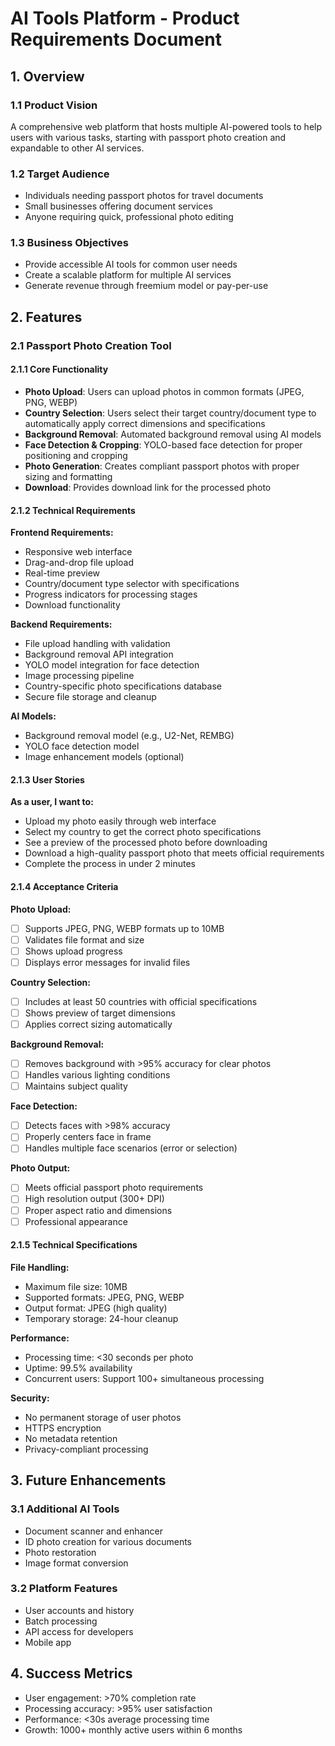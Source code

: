 # AI Tools Platform - Product Requirements Document

## 1. Overview

### 1.1 Product Vision
A comprehensive web platform that hosts multiple AI-powered tools to help users with various tasks, starting with passport photo creation and expandable to other AI services.

### 1.2 Target Audience
- Individuals needing passport photos for travel documents
- Small businesses offering document services
- Anyone requiring quick, professional photo editing

### 1.3 Business Objectives
- Provide accessible AI tools for common user needs
- Create a scalable platform for multiple AI services
- Generate revenue through freemium model or pay-per-use

## 2. Features

### 2.1 Passport Photo Creation Tool

#### 2.1.1 Core Functionality
- **Photo Upload**: Users can upload photos in common formats (JPEG, PNG, WEBP)
- **Country Selection**: Users select their target country/document type to automatically apply correct dimensions and specifications
- **Background Removal**: Automated background removal using AI models
- **Face Detection & Cropping**: YOLO-based face detection for proper positioning and cropping
- **Photo Generation**: Creates compliant passport photos with proper sizing and formatting
- **Download**: Provides download link for the processed photo

#### 2.1.2 Technical Requirements

**Frontend Requirements:**
- Responsive web interface
- Drag-and-drop file upload
- Real-time preview
- Country/document type selector with specifications
- Progress indicators for processing stages
- Download functionality

**Backend Requirements:**
- File upload handling with validation
- Background removal API integration
- YOLO model integration for face detection
- Image processing pipeline
- Country-specific photo specifications database
- Secure file storage and cleanup

**AI Models:**
- Background removal model (e.g., U2-Net, REMBG)
- YOLO face detection model
- Image enhancement models (optional)

#### 2.1.3 User Stories

**As a user, I want to:**
- Upload my photo easily through web interface
- Select my country to get the correct photo specifications
- See a preview of the processed photo before downloading
- Download a high-quality passport photo that meets official requirements
- Complete the process in under 2 minutes

#### 2.1.4 Acceptance Criteria

**Photo Upload:**
- [ ] Supports JPEG, PNG, WEBP formats up to 10MB
- [ ] Validates file format and size
- [ ] Shows upload progress
- [ ] Displays error messages for invalid files

**Country Selection:**
- [ ] Includes at least 50 countries with official specifications
- [ ] Shows preview of target dimensions
- [ ] Applies correct sizing automatically

**Background Removal:**
- [ ] Removes background with >95% accuracy for clear photos
- [ ] Handles various lighting conditions
- [ ] Maintains subject quality

**Face Detection:**
- [ ] Detects faces with >98% accuracy
- [ ] Properly centers face in frame
- [ ] Handles multiple face scenarios (error or selection)

**Photo Output:**
- [ ] Meets official passport photo requirements
- [ ] High resolution output (300+ DPI)
- [ ] Proper aspect ratio and dimensions
- [ ] Professional appearance

#### 2.1.5 Technical Specifications

**File Handling:**
- Maximum file size: 10MB
- Supported formats: JPEG, PNG, WEBP
- Output format: JPEG (high quality)
- Temporary storage: 24-hour cleanup

**Performance:**
- Processing time: <30 seconds per photo
- Uptime: 99.5% availability
- Concurrent users: Support 100+ simultaneous processing

**Security:**
- No permanent storage of user photos
- HTTPS encryption
- No metadata retention
- Privacy-compliant processing

## 3. Future Enhancements

### 3.1 Additional AI Tools
- Document scanner and enhancer
- ID photo creation for various documents
- Photo restoration
- Image format conversion

### 3.2 Platform Features
- User accounts and history
- Batch processing
- API access for developers
- Mobile app

## 4. Success Metrics
- User engagement: >70% completion rate
- Processing accuracy: >95% user satisfaction
- Performance: <30s average processing time
- Growth: 1000+ monthly active users within 6 months
